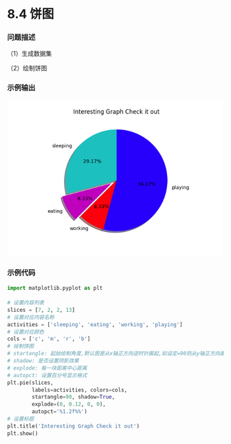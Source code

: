 # 8.4 饼图

### 问题描述

（1）生成数据集

（2）绘制饼图

### 示例输出

<img src="https://github.com/jm199504/Python-Exercises/blob/master/8-%E7%BB%98%E5%88%B6%E5%9B%BE%E8%A1%A8%EF%BC%88matplotlib%EF%BC%89/8.4-%E9%A5%BC%E5%9B%BE/Figure_1.jpg?raw=true" style="zoom:80%;" />

### 示例代码

```python
import matplotlib.pyplot as plt

# 设置内容列表
slices = [7, 2, 2, 13]
# 设置对应内容名称
activities = ['sleeping', 'eating', 'working', 'playing']
# 设置对应颜色
cols = ['c', 'm', 'r', 'b']
# 绘制饼图
# startangle: 起始绘制角度,默认图是从x轴正方向逆时针画起,如设定=90则从y轴正方向画起
# shadow: 是否设置阴影效果
# explode: 每一块距离中心距离
# autopct: 设置百分号显示格式
plt.pie(slices,
        labels=activities, colors=cols,
        startangle=90, shadow=True,
        explode=(0, 0.12, 0, 0),
        autopct='%1.2f%%')
# 设置标题
plt.title('Interesting Graph Check it out')
plt.show()

```